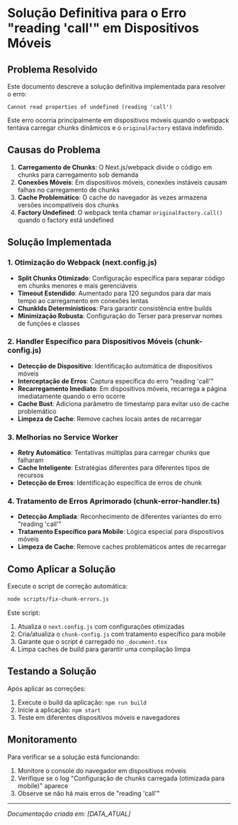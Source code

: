 # Solução Definitiva para o Erro "reading 'call'" em Dispositivos Móveis

## Problema Resolvido

Este documento descreve a solução definitiva implementada para resolver o erro:

```
Cannot read properties of undefined (reading 'call')
```

Este erro ocorria principalmente em dispositivos móveis quando o webpack tentava carregar chunks dinâmicos e o `originalFactory` estava indefinido.

## Causas do Problema

1. **Carregamento de Chunks**: O Next.js/webpack divide o código em chunks para carregamento sob demanda
2. **Conexões Móveis**: Em dispositivos móveis, conexões instáveis causam falhas no carregamento de chunks
3. **Cache Problemático**: O cache do navegador às vezes armazena versões incompatíveis dos chunks
4. **Factory Undefined**: O webpack tenta chamar `originalFactory.call()` quando o factory está undefined

## Solução Implementada

### 1. Otimização do Webpack (next.config.js)

- **Split Chunks Otimizado**: Configuração específica para separar código em chunks menores e mais gerenciáveis
- **Timeout Estendido**: Aumentado para 120 segundos para dar mais tempo ao carregamento em conexões lentas
- **ChunkIds Determinísticos**: Para garantir consistência entre builds
- **Minimização Robusta**: Configuração do Terser para preservar nomes de funções e classes

### 2. Handler Específico para Dispositivos Móveis (chunk-config.js)

- **Detecção de Dispositivo**: Identificação automática de dispositivos móveis
- **Interceptação de Erros**: Captura específica do erro "reading 'call'"
- **Recarregamento Imediato**: Em dispositivos móveis, recarrega a página imediatamente quando o erro ocorre
- **Cache Bust**: Adiciona parâmetro de timestamp para evitar uso de cache problemático
- **Limpeza de Cache**: Remove caches locais antes de recarregar

### 3. Melhorias no Service Worker

- **Retry Automático**: Tentativas múltiplas para carregar chunks que falharam
- **Cache Inteligente**: Estratégias diferentes para diferentes tipos de recursos
- **Detecção de Erros**: Identificação específica de erros de chunk

### 4. Tratamento de Erros Aprimorado (chunk-error-handler.ts)

- **Detecção Ampliada**: Reconhecimento de diferentes variantes do erro "reading 'call'"
- **Tratamento Específico para Mobile**: Lógica especial para dispositivos móveis
- **Limpeza de Cache**: Remove caches problemáticos antes de recarregar

## Como Aplicar a Solução

Execute o script de correção automática:

```bash
node scripts/fix-chunk-errors.js
```

Este script:
1. Atualiza o `next.config.js` com configurações otimizadas
2. Cria/atualiza o `chunk-config.js` com tratamento específico para mobile
3. Garante que o script é carregado no `_document.tsx`
4. Limpa caches de build para garantir uma compilação limpa

## Testando a Solução

Após aplicar as correções:

1. Execute o build da aplicação: `npm run build`
2. Inicie a aplicação: `npm start`
3. Teste em diferentes dispositivos móveis e navegadores

## Monitoramento

Para verificar se a solução está funcionando:

1. Monitore o console do navegador em dispositivos móveis
2. Verifique se o log "Configuração de chunks carregada (otimizada para mobile)" aparece
3. Observe se não há mais erros de "reading 'call'"

---

*Documentação criada em: [DATA_ATUAL]* 